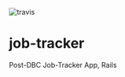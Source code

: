 ![travis](https://travis-ci.org/teedang19/job-tracker.svg?branch=master)

job-tracker
===========

Post-DBC Job-Tracker App, Rails
